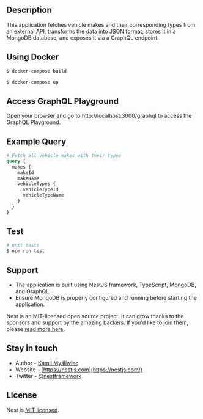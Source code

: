 ## Description

This application fetches vehicle makes and their corresponding types from an external API, transforms the data into JSON format, stores it in a MongoDB database, and exposes it via a GraphQL endpoint.

## Using Docker

```bash
$ docker-compose build
```

```bash
$ docker-compose up
```

## Access GraphQL Playground

Open your browser and go to http://localhost:3000/graphql to access the GraphQL Playground.

## Example Query

```graphql
# Fetch all vehicle makes with their types
query {
  makes {
    makeId
    makeName
    vehicleTypes {
      vehicleTypeId
      vehicleTypeName
    }
  }
}
```

## Test

```bash
# unit tests
$ npm run test
```

## Support

- The application is built using NestJS framework, TypeScript, MongoDB, and GraphQL.
- Ensure MongoDB is properly configured and running before starting the application.

Nest is an MIT-licensed open source project. It can grow thanks to the sponsors and support by the amazing backers. If you'd like to join them, please [read more here](https://docs.nestjs.com/support).

## Stay in touch

- Author - [Kamil Myśliwiec](https://kamilmysliwiec.com)
- Website - [https://nestjs.com](https://nestjs.com/)
- Twitter - [@nestframework](https://twitter.com/nestframework)

## License

Nest is [MIT licensed](LICENSE).

